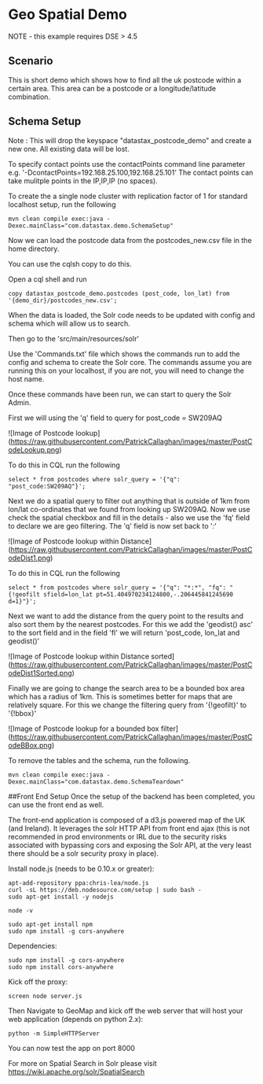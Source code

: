 Geo Spatial Demo
====================

NOTE - this example requires DSE > 4.5

## Scenario

This is short demo which shows how to find all the uk postcode within a certain area. This area can be a postcode
or a longitude/latitude combination.

## Schema Setup
Note : This will drop the keyspace "datastax_postcode_demo" and create a new one. All existing data will be lost. 

To specify contact points use the contactPoints command line parameter e.g. '-DcontactPoints=192.168.25.100,192.168.25.101'
The contact points can take mulitple points in the IP,IP,IP (no spaces).

To create the a single node cluster with replication factor of 1 for standard localhost setup, run the following

    mvn clean compile exec:java -Dexec.mainClass="com.datastax.demo.SchemaSetup"

Now we can load the postcode data from the postcodes_new.csv file in the home directory.

You can use the cqlsh copy to do this. 

Open a cql shell and run  

	copy datastax_postcode_demo.postcodes (post_code, lon_lat) from '{demo_dir}/postcodes_new.csv';

When the data is loaded, the Solr code needs to be updated with config and schema which will allow us to search.

Then go to the 'src/main/resources/solr'

Use the 'Commands.txt' file which shows the commands run to add the config and schema to create the Solr core. The commands assume you are running this on your localhost, if you are not, you will need to change the host name. 

Once these commands have been run, we can start to query the Solr Admin. 

First we will using the 'q' field to query for post_code = SW209AQ 

![Image of Postcode lookup]	
(https://raw.githubusercontent.com/PatrickCallaghan/images/master/PostCodeLookup.png)

To do this in CQL run the following
 
	select * from postcodes where solr_query = '{"q": "post_code:SW209AQ"}';

Next we do a spatial query to filter out anything that is outside of 1km from lon/lat co-ordinates that we found from looking up SW209AQ. Now we use check the spatial checkbox and fill in the details - also we use the 'fq' field to declare we are geo filtering. The 'q' field is now set back to '*:*'

![Image of Postcode lookup within Distance]	
(https://raw.githubusercontent.com/PatrickCallaghan/images/master/PostCodeDist1.png)

To do this in CQL run the following

	select * from postcodes where solr_query = '{"q": "*:*", "fq": "{!geofilt sfield=lon_lat pt=51.404970234124800,-.206445841245690 d=1}"}';
	
Next we want to add the distance from the query point to the results and also sort them by the nearest postcodes. For this we add the 'geodist() asc' to the sort field and in the field 'fl' we will return 'post_code, lon_lat and geodist()'

![Image of Postcode lookup within Distance sorted]	
(https://raw.githubusercontent.com/PatrickCallaghan/images/master/PostCodeDist1Sorted.png)


Finally we are going to change the search area to be a bounded box area which has a radius of 1km. This is sometimes better for maps that are relatively square. For this we change the filtering query from '{!geofilt}' to '{!bbox}'

![Image of Postcode lookup for a bounded box filter]	
(https://raw.githubusercontent.com/PatrickCallaghan/images/master/PostCodeBBox.png)


To remove the tables and the schema, run the following.

    mvn clean compile exec:java -Dexec.mainClass="com.datastax.demo.SchemaTeardown"
    
##Front End Setup
Once the setup of the backend has been completed, you can use the front end as well.

The front-end application is composed of a d3.js powered map of the UK (and Ireland). It leverages the solr HTTP API from front end ajax (this is not recommended in prod environments or IRL due to the security risks associated with bypassing cors and exposing the Solr API, at the very least there should be a solr security proxy in place).

Install node.js (needs to be 0.10.x or greater):

    apt-add-repository ppa:chris-lea/node.js
    curl -sL https://deb.nodesource.com/setup | sudo bash -
    sudo apt-get install -y nodejs

    node -v

    sudo apt-get install npm
    sudo npm install -g cors-anywhere

Dependencies:

    sudo npm install -g cors-anywhere
    sudo npm install cors-anywhere

Kick off the proxy:

    screen node server.js 

Then Navigate to GeoMap and kick off the web server that will host your web application (depends on python 2.x):

    python -m SimpleHTTPServer
    
You can now test the app on port 8000

For more on Spatial Search in Solr please visit https://wiki.apache.org/solr/SpatialSearch
    
    

